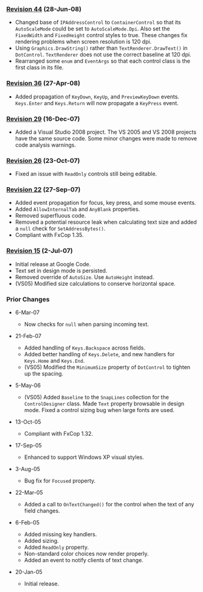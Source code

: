 ### [Revision 44](https://code.google.com/p/ipaddresscontrollib/source/detail?r=44) (28-Jun-08) ###

  * Changed base of `IPAddressControl` to `ContainerControl` so that its `AutoScaleMode` could be set to `AutoScaleMode.Dpi`.  Also set the `FixedWidth` and `FixedHeight` control styles to true.  These changes fix rendering problems when screen resolution is 120 dpi.
  * Using `Graphics.DrawString()` rather than `TextRenderer.DrawText()` in `DotControl`.  `TextRenderer` does not use the correct baseline at 120 dpi.
  * Rearranged some `enum` and `EventArgs` so that each control class is the first class in its file.

### [Revision 36](https://code.google.com/p/ipaddresscontrollib/source/detail?r=36) (27-Apr-08) ###

  * Added propagation of `KeyDown`, `KeyUp`, and `PreviewKeyDown` events. `Keys.Enter` and `Keys.Return` will now propagate a `KeyPress` event.


### [Revision 29](https://code.google.com/p/ipaddresscontrollib/source/detail?r=29) (16-Dec-07) ###

  * Added a Visual Studio 2008 project.  The VS 2005 and VS 2008 projects have the same source code.  Some minor changes were made to remove code analysis warnings.

### [Revision 26](https://code.google.com/p/ipaddresscontrollib/source/detail?r=26) (23-Oct-07) ###

  * Fixed an issue with `ReadOnly` controls still being editable.


### [Revision 22](https://code.google.com/p/ipaddresscontrollib/source/detail?r=22) (27-Sep-07) ###

  * Added event propagation for focus, key press, and some mouse events.
  * Added `AllowInternalTab` and `AnyBlank` properties.
  * Removed superfluous code.
  * Removed a potential resource leak when calculating text size and added a `null` check for `SetAddressBytes()`.
  * Compliant with FxCop 1.35.

### [Revision 15](https://code.google.com/p/ipaddresscontrollib/source/detail?r=15) (2-Jul-07) ###

  * Initial release at Google Code.
  * Text set in design mode is persisted.
  * Removed override of `AutoSize`.  Use `AutoHeight` instead.
  * (VS05) Modified size calculations to conserve horizontal space.

### Prior Changes ###

  * 6-Mar-07
    * Now checks for `null` when parsing incoming text.

  * 21-Feb-07
    * Added handling of `Keys.Backspace` across fields.
    * Added better handling of `Keys.Delete`, and new handlers for `Keys.Home` and `Keys.End`.
    * (VS05) Modified the `MinimumSize` property of `DotControl` to tighten up the spacing.

  * 5-May-06
    * (VS05) Added `Baseline` to the `SnapLines` collection for the `ControlDesigner` class. Made `Text` property browsable in design mode. Fixed a control sizing bug when large fonts are used.

  * 13-Oct-05
    * Compliant with FxCop 1.32.

  * 17-Sep-05
    * Enhanced to support Windows XP visual styles.

  * 3-Aug-05
    * Bug fix for `Focused` property.

  * 22-Mar-05
    * Added a call to `OnTextChanged()` for the control when the text of any field changes.

  * 6-Feb-05
    * Added missing key handlers.
    * Added sizing.
    * Added `ReadOnly` property.
    * Non-standard color choices now render properly.
    * Added an event to notify clients of text change.

  * 20-Jan-05
    * Initial release.